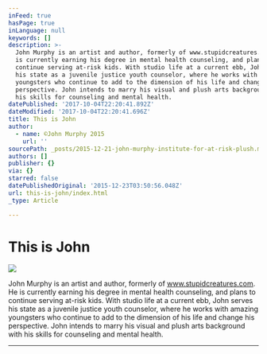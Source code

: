 ```yaml
---
inFeed: true
hasPage: true
inLanguage: null
keywords: []
description: >-
  John Murphy is an artist and author, formerly of www.stupidcreatures.com. He
  is currently earning his degree in mental health counseling, and plans to
  continue serving at-risk kids. With studio life at a current ebb, John serves
  his state as a juvenile justice youth counselor, where he works with amazing
  youngsters who continue to add to the dimension of his life and change his
  perspective. John intends to marry his visual and plush arts background with
  his skills for counseling and mental health.
datePublished: '2017-10-04T22:20:41.892Z'
dateModified: '2017-10-04T22:20:41.696Z'
title: This is John
author:
  - name: ©John Murphy 2015
    url: ''
sourcePath: _posts/2015-12-21-john-murphy-institute-for-at-risk-plush.md
authors: []
publisher: {}
via: {}
starred: false
datePublishedOriginal: '2015-12-23T03:50:56.048Z'
url: this-is-john/index.html
_type: Article

---
```

# This is John
![](https://s3-us-west-2.amazonaws.com/the-grid-img/p/36ff7c40d8ed0c87d65577bbf6ee98dcdb0cd7d8.jpg)

John Murphy is an artist and author, formerly of www.stupidcreatures.com. He is currently earning his degree in mental health counseling, and plans to continue serving at-risk kids. With studio life at a current ebb, John serves his state as a juvenile justice youth counselor, where he works with amazing youngsters who continue to add to the dimension of his life and change his perspective. John intends to marry his visual and plush arts background with his skills for counseling and mental health.

---